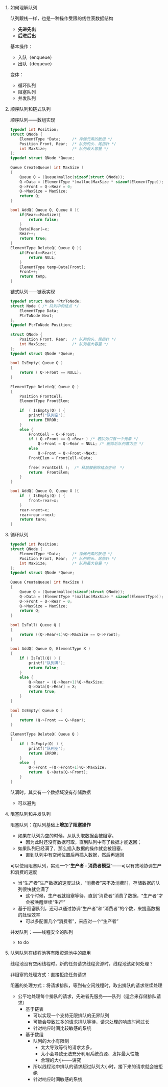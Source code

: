 1. 如何理解队列

   队列跟栈一样，也是一种操作受限的线性表数据结构

   - **先进先出**
   - **后进后出**

   基本操作：

   - 入队（enqueue）
   - 出队（dequeue）

   变体：

   - 循环队列
   - 阻塞队列
   - 并发队列

2. 顺序队列和链式队列

   顺序队列——数组实现

   ```c++
   typedef int Position;
   struct QNode {
       ElementType *Data;     /* 存储元素的数组 */
       Position Front, Rear;  /* 队列的头、尾指针 */
       int MaxSize;           /* 队列最大容量 */
   };
   typedef struct QNode *Queue;
    
   Queue CreateQueue( int MaxSize )
   {
       Queue Q = (Queue)malloc(sizeof(struct QNode));
       Q->Data = (ElementType *)malloc(MaxSize * sizeof(ElementType));
       Q->Front = Q->Rear = 0;
       Q->MaxSize = MaxSize;
       return Q;
   }
   
   bool AddQ( Queue Q, Queue X ){
       if(Rear==MaxSize){
           return false;
       }
       Data[Rear]=x;
       Rear++;
       return true;
   }
   ElementType DeleteQ( Queue Q ){
       if(Front==Rear){
           return NULL;
       }
       ElementType temp=Data[Front];
       Front++;
       return temp;
   }
   ```



   链式队列——链表实现

   ```c++
   typedef struct Node *PtrToNode;
   struct Node { /* 队列中的结点 */
       ElementType Data;
       PtrToNode Next;
   };
   typedef PtrToNode Position;
    
   struct QNode {
       Position Front, Rear;  /* 队列的头、尾指针 */
       int MaxSize;           /* 队列最大容量 */
   };
   typedef struct QNode *Queue;
    
   bool IsEmpty( Queue Q )
   {
       return ( Q->Front == NULL);
   }
    
   ElementType DeleteQ( Queue Q )
   {
       Position FrontCell; 
       ElementType FrontElem;
        
       if  ( IsEmpty(Q) ) {
           printf("队列空");
           return ERROR;
       }
       else {
           FrontCell = Q->Front;
           if ( Q->Front == Q->Rear ) /* 若队列只有一个元素 */
               Q->Front = Q->Rear = NULL; /* 删除后队列置为空 */
           else                     
               Q->Front = Q->Front->Next;
           FrontElem = FrontCell->Data;
    
           free( FrontCell );  /* 释放被删除结点空间  */
           return  FrontElem;
       }
   }
   
   bool AddQ( Queue Q, Queue X ){
       if  ( IsEmpty(Q) ) {
           front=rear=x;
       }
       rear->next=x;
       rear=rear->next;
       return ture;
   }
   ```

3. 循环队列

   ```c++
   typedef int Position;
   struct QNode {
       ElementType *Data;     /* 存储元素的数组 */
       Position Front, Rear;  /* 队列的头、尾指针 */
       int MaxSize;           /* 队列最大容量 */
   };
   typedef struct QNode *Queue;
    
   Queue CreateQueue( int MaxSize )
   {
       Queue Q = (Queue)malloc(sizeof(struct QNode));
       Q->Data = (ElementType *)malloc(MaxSize * sizeof(ElementType));
       Q->Front = Q->Rear = 0;
       Q->MaxSize = MaxSize;
       return Q;
   }
    
   bool IsFull( Queue Q )
   {
       return ((Q->Rear+1)%Q->MaxSize == Q->Front);
   }
    
   bool AddQ( Queue Q, ElementType X )
   {
       if ( IsFull(Q) ) {
           printf("队列满");
           return false;
       }
       else {
           Q->Rear = (Q->Rear+1)%Q->MaxSize;
           Q->Data[Q->Rear] = X;
           return true;
       }
   }
    
   bool IsEmpty( Queue Q )
   {
       return (Q->Front == Q->Rear);
   }
    
   ElementType DeleteQ( Queue Q )
   {
       if ( IsEmpty(Q) ) { 
           printf("队列空");
           return ERROR;
       }
       else  {
           Q->Front =(Q->Front+1)%Q->MaxSize;
           return  Q->Data[Q->Front];
       }
   }
   ```

   队满时，其实有一个数据域没有存储数据

   - 可以避免

4. 阻塞队列和并发队列

   阻塞队列：在队列基础上**增加了阻塞操作**

   - 如果在队列为空的时候，从队头取数据会被阻塞。
     - 因为此时还没有数据可取，直到队列中有了数据才能返回；
   - 如果队列已经满了，那么插入数据的操作就会被阻塞，
     - 直到队列中有空闲位置后再插入数据，然后再返回

   可以使用阻塞队列，实现一个“**生产者 - 消费者模型**”——可以有效地协调生产和消费的速度

   - 当“生产者”生产数据的速度过快，“消费者”来不及消费时，存储数据的队列很快就会满了
     - 这个时候，生产者就阻塞等待，直到“消费者”消费了数据，“生产者”才会被唤醒继续“生产”
   - 基于阻塞队列，还可以通过协调“生产者”和“消费者”的个数，来提高数据的处理效率
     - 可以多配置几个“消费者”，来应对一个“生产者”

   并发队列：——线程安全的队列

    - to do

 5. 队列队列在线程池等有限资源池中的应用

    线程池没有空闲线程时，新的任务请求线程资源时，线程池该如何处理？

    非阻塞的处理方式：直接拒绝任务请求

    阻塞的处理方式：将请求排队，等到有空闲线程时，取出排队的请求继续处理

    - 公平地处理每个排队的请求，先进者先服务——队列（适合来存储排队请求）
      - 基于链表
        - 可以实现一个支持无限排队的无界队列
        - 可能会导致过多的请求排队等待，请求处理的响应时间过长
        - 针对响应时间比较敏感的系统
      - 基于数组
        - 队列的大小有限制
          - 太大导致等待的请求太多，
          - 太小会导致无法充分利用系统资源、发挥最大性能
          - 合理的大小——讲究
        - 所以线程池中排队的请求超过队列大小时，接下来的请求就会被拒绝
        - 针对响应时间敏感的系统


